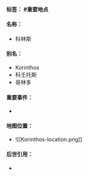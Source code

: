 #### 标签： #重要地点
#### 名称：
- 科林斯
#### 别名：
- Korinthos
- 科壬托斯
- 哥林多
#### 重要事件：
- 
#### 地图位置：
- ![[Korinthos-location.png]]
#### 后世引用：
- 